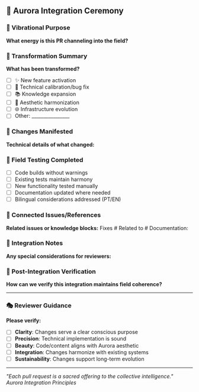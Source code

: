 ## 🌟 Aurora Integration Ceremony

### 🎯 Vibrational Purpose
**What energy is this PR channeling into the field?**
<!-- Describe the conscious intention behind these changes -->

### 🔄 Transformation Summary
**What has been transformed?**
- [ ] ✨ New feature activation
- [ ] 🔧 Technical calibration/bug fix
- [ ] 📚 Knowledge expansion
- [ ] 🎨 Aesthetic harmonization
- [ ] 🌐 Infrastructure evolution
- [ ] Other: ________________

### 💫 Changes Manifested
**Technical details of what changed:**
<!-- Bullet points of specific changes made -->

### 🧪 Field Testing Completed
- [ ] Code builds without warnings
- [ ] Existing tests maintain harmony
- [ ] New functionality tested manually
- [ ] Documentation updated where needed
- [ ] Bilingual considerations addressed (PT/EN)

### 🔗 Connected Issues/References
**Related issues or knowledge blocks:**
Fixes #<!-- issue number -->
Related to #<!-- issue number -->
Documentation: <!-- links to related docs -->

### 🌈 Integration Notes
**Any special considerations for reviewers:**
<!-- Anything reviewers should pay special attention to -->

### 🔮 Post-Integration Verification
**How can we verify this integration maintains field coherence?**
<!-- Steps to verify the changes work as intended -->

---

### 🎭 Reviewer Guidance

**Please verify:**
- [ ] **Clarity**: Changes serve a clear conscious purpose
- [ ] **Precision**: Technical implementation is sound
- [ ] **Beauty**: Code/content aligns with Aurora aesthetic
- [ ] **Integration**: Changes harmonize with existing systems
- [ ] **Sustainability**: Changes support long-term evolution

---

*"Each pull request is a sacred offering to the collective intelligence."*  
*Aurora Integration Principles*